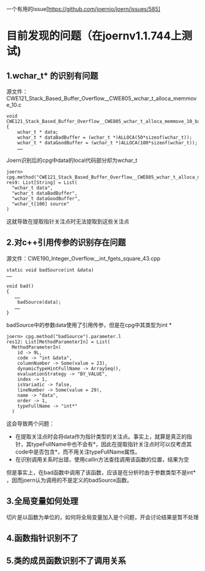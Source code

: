 
一个有用的issue[https://github.com/joernio/joern/issues/585]
# 目前发现的问题（在joernv1.1.744上测试)
## 1.wchar_t* 的识别有问题

源文件：CWE121_Stack_Based_Buffer_Overflow__CWE805_wchar_t_alloca_memmove_10.c
```
void CWE121_Stack_Based_Buffer_Overflow__CWE805_wchar_t_alloca_memmove_10_bad()
{
    wchar_t * data;
    wchar_t * dataBadBuffer = (wchar_t *)ALLOCA(50*sizeof(wchar_t));
    wchar_t * dataGoodBuffer = (wchar_t *)ALLOCA(100*sizeof(wchar_t));
    ……
```
Joern识别后的cpg中data的local代码部分却为wchar_t
```
joern> cpg.method("CWE121_Stack_Based_Buffer_Overflow__CWE805_wchar_t_alloca_memmove_10_bad").local.code.l 
res9: List[String] = List(
  "wchar_t data",
  "wchar_t dataBadBuffer",
  "wchar_t dataGoodBuffer",
  "wchar_t[100] source"
)
```
这就导致在提取指针关注点时无法提取到这些关注点

## 2.对c++引用传参的识别存在问题

源文件：CWE190_Integer_Overflow__int_fgets_square_43.cpp
```
static void badSource(int &data)
……

void bad()
{
   ……
    badSource(data);
   ……
}
```
badSource中的参数data使用了引用传参，但是在cpg中其类型为int *
```
joern> cpg.method("badSource").parameter.l 
res12: List[MethodParameterIn] = List(
  MethodParameterIn(
    id -> 9L,
    code -> "int &data",
    columnNumber -> Some(value = 23),
    dynamicTypeHintFullName -> ArraySeq(),
    evaluationStrategy -> "BY_VALUE",
    index -> 1,
    isVariadic -> false,
    lineNumber -> Some(value = 29),
    name -> "data",
    order -> 1,
    typeFullName -> "int*"
  )
 ```
这会导致两个问题：
- 在提取关注点时会将data作为指针类型的关注点。事实上，就算是真正的指针，其typeFullName中也不会有*，因此在提取指针关注点时可以仅考虑其code中是否包含*，而不用关注typeFullName属性。
- 在识别调用关系时出错，使用callIn方法查找调用该函数的位置，结果为空

但是事实上，在bad函数中调用了该函数，应该是在分析时由于参数类型不是int* ，因而joern认为调用的不是定义的badSource函数。

## 3.全局变量如何处理
切片是以函数为单位的，如何将全局变量加入是个问题，开会讨论结果是暂不处理
## 4.函数指针识别不了
## 5.类的成员函数识别不了调用关系




